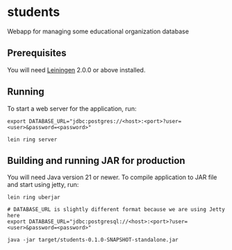 # students

Webapp for managing some educational organization database

## Prerequisites

You will need [Leiningen][] 2.0.0 or above installed.

[leiningen]: https://github.com/technomancy/leiningen

## Running

To start a web server for the application, run:

```console
export DATABASE_URL="jdbc:postgres://<host>:<port>?user=<user>&password=<password>"

lein ring server
```

## Building and running JAR for production

You will need Java version 21 or newer. To compile application to JAR file and
start using jetty, run:

```console
lein ring uberjar

# DATABASE_URL is slightly different format because we are using Jetty here
export DATABASE_URL="jdbc:postgresql://<host>:<port>?user=<user>&password=<password>"

java -jar target/students-0.1.0-SNAPSHOT-standalone.jar
```
